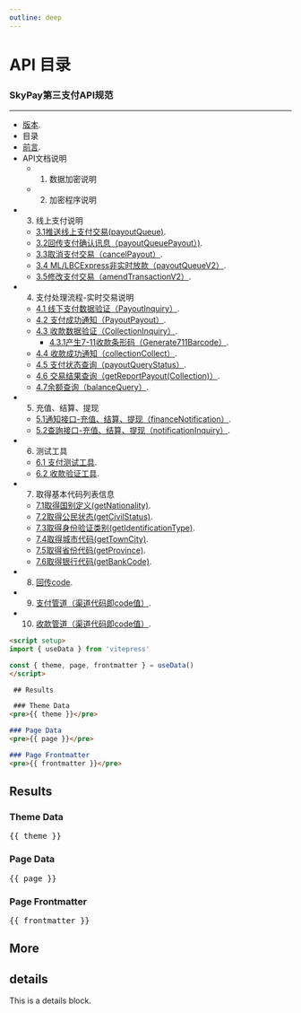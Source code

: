 ```yaml
---
outline: deep
---
```


# API 目录
###   SkyPay第三支付API规范	
_________________
- [版本](http://localhost:5173/markdown-examples.html).
- 目录 
- [前言](http://localhost:5173/preface.html).
- API文档说明
    - 1. 数据加密说明
    - 2. 加密程序说明
- 3. 线上支付说明
    - [3.1推送线上支付交易(payoutQueue)](http://localhost:5173/onlinepayment/payoutQueue.html).
    - [3.2回传支付确认讯息（payoutQueuePayout）)](http://localhost:5173/onlinepayment/payoutQueuePayout.html).
    - [3.3取消支付交易（cancelPayout）](http://localhost:5173/onlinepayment/cancelPayout.html).
    - [3.4 ML/LBCExpress非实时放款（payoutQueueV2）](http://localhost:5173/onlinepayment/payoutQueueV2.html).
    - [3.5修改支付交易（amendTransactionV2）](http://localhost:5173/onlinepayment/amendTransactionV2.html).
- 4. 支付处理流程-实时交易说明
    - [4.1 线下支付数据验证（PayoutInquiry）](http://localhost:5173/Offlinepayment/PayoutInquiry.html).
	- [4.2 支付成功通知（PayoutPayout）](http://localhost:5173/Offlinepayment/PayoutPayout.html).
    - [4.3 收款数据验证（CollectionInquiry）](http://localhost:5173/Offlinepayment/CollectionInquiry.html).
        - [4.3.1产生7-11收款条形码（Generate711Barcode）](http://localhost:5173/Offlinepayment/Generate711Barcode.html).
    - [4.4 收款成功通知（collectionCollect）](http://localhost:5173/Offlinepayment/collectionCollect.html).
    - [4.5 支付状态查询（payoutQueryStatus）](http://localhost:5173/Offlinepayment/payoutQueryStatus.html).
    - [4.6 交易结果查询（getReportPayout(Collection)）](http://localhost:5173/Offlinepayment/getReportPayout.html).
    - [4.7余额查询（balanceQuery）](http://localhost:5173/Offlinepayment/balanceQuery.html).
- 5. 充值、结算、提现
    - [5.1通知接口-充值、结算、提现（financeNotification）](http://localhost:5173/Rechargebalancewithdrawal/financeNotification.html).
    - [5.2查詢接口-充值、结算、提现（notificationInquiry）](http://localhost:5173/Rechargebalancewithdrawal/notificationInquiry.html).
- 6. 测试工具
    - [6.1 支付测试工具](http://localhost:5173/testtoos/Paymenttestingtools.html).
    - [6.2 收款验证工具](http://localhost:5173/testtoos/Collectionverificationtool.html).
- 7. 取得基本代码列表信息
    - [7.1取得国别定义(getNationality)](http://localhost:5173/Obtainbasiccodelistinformation/getNationality.html).
    - [7.2取得公民状态(getCivilStatus)](http://localhost:5173/Obtainbasiccodelistinformation/getCivilStatus.html).
    - [7.3取得身份验证类别(getIdentificationType)](http://localhost:5173/Obtainbasiccodelistinformation/getIdentificationType.html).
    - [7.4取得城巿代码(getTownCity)](http://localhost:5173/Obtainbasiccodelistinformation/getTownCity.html).
    - [7.5取得省份代码(getProvince)](http://localhost:5173/Obtainbasiccodelistinformation/getProvince.html).
    - [7.6取得银行代码(getBankCode)](http://localhost:5173/Obtainbasiccodelistinformation/getBankCode.html).
- 8. [回传code](http://localhost:5173/Backpropagationmessagedefinition/Backpropagationmessagedefinition.html).
- 9. [支付管道（渠道代码即code值）](http://localhost:5173/Paymentpipeline/Paymentpipeline.html).
- 10. [收款管道（渠道代码即code值）](http://localhost:5173/Paymentpipeline/Paymentpipeline1.html).


<!-- This page demonstrates usage of some of the runtime APIs provided by VitePress.

The main `useData()` API can be used to access site, theme, and page data for the current page. It works in both `.md` and `.vue` files: -->

```md
<script setup>
import { useData } from 'vitepress'

const { theme, page, frontmatter } = useData()
</script>

 ## Results 

 ### Theme Data
<pre>{{ theme }}</pre>

### Page Data
<pre>{{ page }}</pre>

### Page Frontmatter
<pre>{{ frontmatter }}</pre> 
```

<script setup>
import { useData } from 'vitepress'

const { site, theme, page, frontmatter } = useData()
</script>

 ## Results

### Theme Data
<pre>{{ theme }}</pre>

### Page Data
<pre>{{ page }}</pre>

### Page Frontmatter
<pre>{{ frontmatter }}</pre>

 ## More 

<!-- Check out the documentation for the [full list of runtime APIs](https://vitepress.dev/reference/runtime-api#usedata). -->

## details
This is a details block. 